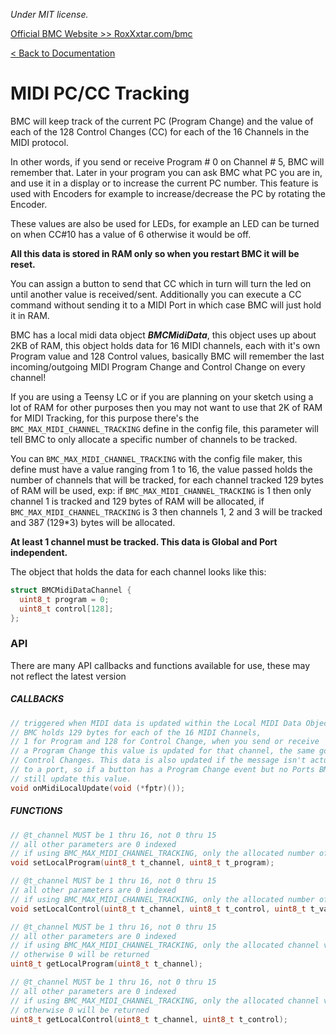 *Under MIT license.*

[Official BMC Website >> RoxXxtar.com/bmc](https://www.roxxxtar.com/bmc)

[< Back to Documentation](README.md)

# MIDI PC/CC Tracking

BMC will keep track of the current PC (Program Change) and the value of each of the 128 Control Changes (CC) for each of the 16 Channels in the MIDI protocol.

In other words, if you send or receive Program # 0 on Channel # 5, BMC will remember that. Later in your program you can ask BMC what PC you are in, and use it in a display or to increase the current PC number. This feature is used with Encoders for example to increase/decrease the PC by rotating the Encoder.

These values are also be used for LEDs, for example an LED can be turned on when CC#10 has a value of 6 otherwise it would be off.

**All this data is stored in RAM only so when you restart BMC it will be reset.**

You can assign a button to send that CC which in turn will turn the led on until another value is received/sent. Additionally you can execute a CC command without sending it to a MIDI Port in which case BMC will just hold it in RAM.

BMC has a local midi data object ***BMCMidiData***, this object uses up about 2KB of RAM, this object holds data for 16 MIDI channels, each with it's own Program value and 128 Control values, basically BMC will remember the last incoming/outgoing MIDI Program Change and Control Change on every channel!

If you are using a Teensy LC or if you are planning on your sketch using a lot of RAM for other purposes then you may not want to use that 2K of RAM for MIDI Tracking, for this purpose there's the `BMC_MAX_MIDI_CHANNEL_TRACKING` define in the config file, this parameter will tell BMC to only allocate a specific number of channels to be tracked.

You can `BMC_MAX_MIDI_CHANNEL_TRACKING` with the config file maker, this define must have a value ranging from 1 to 16, the value passed holds the number of channels that will be tracked, for each channel tracked 129 bytes of RAM will be used, exp: if `BMC_MAX_MIDI_CHANNEL_TRACKING` is 1 then only channel 1 is tracked and 129 bytes of RAM will be allocated, if `BMC_MAX_MIDI_CHANNEL_TRACKING` is 3 then channels 1, 2 and 3 will be tracked and 387 (129*3) bytes will be allocated.

**At least 1 channel must be tracked. This data is Global and Port independent.**


The object that holds the data for each channel looks like this:

```c++
struct BMCMidiDataChannel {
  uint8_t program = 0;
  uint8_t control[128];
};
```

### API
There are many API callbacks and functions available for use, these may not reflect the latest version

##### CALLBACKS
```c++
// triggered when MIDI data is updated within the Local MIDI Data Object
// BMC holds 129 bytes for each of the 16 MIDI Channels,
// 1 for Program and 128 for Control Change, when you send or receive
// a Program Change this value is updated for that channel, the same goes for
// Control Changes. This data is also updated if the message isn't actually sent
// to a port, so if a button has a Program Change event but no Ports BMC will
// still update this value.
void onMidiLocalUpdate(void (*fptr)());
```

##### FUNCTIONS
```c++
// @t_channel MUST be 1 thru 16, not 0 thru 15
// all other parameters are 0 indexed
// if using BMC_MAX_MIDI_CHANNEL_TRACKING, only the allocated number of channels are tracked
void setLocalProgram(uint8_t t_channel, uint8_t t_program);

// @t_channel MUST be 1 thru 16, not 0 thru 15
// all other parameters are 0 indexed
// if using BMC_MAX_MIDI_CHANNEL_TRACKING, only the allocated number of channels are tracked
void setLocalControl(uint8_t t_channel, uint8_t t_control, uint8_t t_value);

// @t_channel MUST be 1 thru 16, not 0 thru 15
// all other parameters are 0 indexed
// if using BMC_MAX_MIDI_CHANNEL_TRACKING, only the allocated channel value will be returned
// otherwise 0 will be returned
uint8_t getLocalProgram(uint8_t t_channel);

// @t_channel MUST be 1 thru 16, not 0 thru 15
// all other parameters are 0 indexed
// if using BMC_MAX_MIDI_CHANNEL_TRACKING, only the allocated channel value will be returned
// otherwise 0 will be returned
uint8_t getLocalControl(uint8_t t_channel, uint8_t t_control);
```
